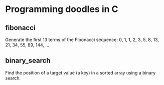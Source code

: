 # Programming doodles in C

## fibonacci
Generate the first 13 terms of the Fibonacci sequence:
    0, 1, 1, 2, 3, 5, 8, 13, 21, 34, 55, 89, 144, ...

## binary_search
Find the position of a target value (a key) in a sorted array using a binary search.
